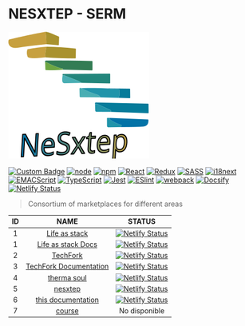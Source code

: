 # NESXTEP - SERM

[![Nesxtep-docs][img-nesxtep]][url-github]

[![Custom Badge][badge-shields]][url-badge]
[![node][badge-node]][url-node]
[![npm][badge-npm]][url-npm]
[![React][badge-react]][url-react]
[![Redux][badge-redux]][url-redux]
[![SASS][badge-sass]][url-sass]
[![i18next][badge-i18n]][url-i18n]
[![EMACScript][badge-js]][url-js]
[![TypeScript][badge-ts]][url-ts]
[![Jest][badge-jest]][url-jest]
[![ESlint][badge-eslint]][url-eslint]
[![webpack][badge-webpack]][url-webpack]
[![Docsify][badge-docsify]][url-docsify]
[![Netlify Status][badge-netlify]][url-netlify]

> Consortium of marketplaces for different areas

| **ID** |             **NAME**             |               **STATUS**                |
| :----: | :------------------------------: | :-------------------------------------: |
|   1    |     [Life as stack][name-1]      | [![Netlify Status][status-1]][deploy-1] |
|   1    |   [Life as stack Docs][name-8]   | [![Netlify Status][status-8]][deploy-8] |
|   2    |        [TechFork][name-2]        | [![Netlify Status][status-2]][deploy-2] |
|   3    | [TechFork Documentation][name-3] | [![Netlify Status][status-3]][deploy-3] |
|   4    |      [therma soul][name-4]       | [![Netlify Status][status-4]][deploy-4] |
|   5    |        [nesxtep][name-5]         | [![Netlify Status][status-5]][deploy-5] |
|   6    |   [this documentation][name-6]   | [![Netlify Status][status-6]][deploy-6] |
|   7    |         [course][name-7]         |              No disponible              |

[deploy-1]: https://app.netlify.com/sites/life-as-stake.netlify/deploys
[deploy-2]: https://app.netlify.com/sites/techfork.netlify/deploys
[deploy-3]: https://app.netlify.com/sites/techfork-docs.netlify/deploys
[deploy-4]: https://app.netlify.com/sites/thermasoul.netlify/deploys
[deploy-5]: https://app.netlify.com/sites/nesxtep.netlify/deploys
[deploy-6]: https://app.netlify.com/sites/nesxtep-documentation.netlify/deploys
[deploy-8]: https://api.netlify.com/api/v1/badges/fa22fcbd-9228-4465-9b2b-47c2c18669ee/deploy-status
[name-1]: https://life-as-stake.netlify.app/
[name-2]: https://techfork.netlify.app/
[name-3]: https://techfork-docs.netlify.app/
[name-4]: https://thermasoul.netlify.app/
[name-5]: http://nesxtep.netlify.app
[name-6]: https://nesxtep-documentation.netlify.app
[name-7]: https://poc-pokemon-heros.netlify.app
[name-8]: https://life-as-stake-docs.netlify.app
[status-1]: https://api.netlify.com/api/v1/badges/74a6488d-9e33-481b-958c-15431de846a8/deploy-status?branch=main
[status-2]: https://api.netlify.com/api/v1/badges/538f5739-323b-4d05-8ca4-4cf8eefb2bb1/deploy-status?branch=main
[status-3]: https://api.netlify.com/api/v1/badges/b9c11e61-037f-4773-be89-b05f4a51e022/deploy-status?branch=main
[status-4]: https://api.netlify.com/api/v1/badges/d323181e-7e2e-4c4c-9cc7-1c277fb1681c/deploy-status?branch=main
[status-5]: https://api.netlify.com/api/v1/badges/a5cce155-90ca-40bf-a571-b7410ec184bf/deploy-status?branch=main
[status-6]: https://api.netlify.com/api/v1/badges/ecae9a6b-f200-4eb2-b64b-32018e287cb2/deploy-status?branch=main
[status-8]: https://app.netlify.com/sites/life-as-stake-docs/deploys


[badge-docsify]: https://img.shields.io/badge/-docsify-48CE52?style=plastic&logo=https%3A%2F%2Fdocsify.js.org%2F_media%2Ffavicon.ico&label=Docsify
[badge-eslint]: https://img.shields.io/badge/-eslint-4B32C3?style=plastic&logo=eslint&logoColor=4B32C3&labelColor=white
[badge-i18n]: https://img.shields.io/badge/-i18next-26A69A?style=plastic&logo=i18next&labelColor=white
[badge-jest]: https://img.shields.io/badge/-jest-C21325?logo=jest&logoColor=C21325&labelColor=white
[badge-ts]: https://img.shields.io/badge/-5.0.2-3178C6?style=plastic&logo=tsnode&labelColor=white
[badge-js]: https://img.shields.io/badge/-LiveScript-F7DF1E?style=plastic&logo=javascript&logoColor=F7DF1E&labelColor=black
[badge-netlify]: https://api.netlify.com/api/v1/badges/ecae9a6b-f200-4eb2-b64b-32018e287cb2/deploy-status
[badge-node]: https://img.shields.io/badge/-20.4.0-036e02?style=plastic&logo=nodedotjs&labelColor=333
[badge-npm]: https://img.shields.io/badge/-9.7.2-CB3837?style=plastic&logo=npm&labelColor=white
[badge-react]: https://img.shields.io/badge/-18.2.0-61DAFB?style=plastic&logo=react&labelColor=23272f
[badge-redux]: https://img.shields.io/badge/-REDUX-764ABC?style=plastic&logo=redux&logoColor=764ABC&labelColor=white
[badge-sass]: https://img.shields.io/badge/-1.63.6-CC6699?style=plastic&logo=sass&labelColor=black
[badge-shields]: https://img.shields.io/badge/Shields-IO-555?labelColor=96c901
[badge-webpack]: https://img.shields.io/badge/-webpack-8DD6F9?style=plastic&logo=webpack&labelColor=2B3A42
[img-nesxtep]: ./assets/img/app.svg
[url-app]: https://techfork.netlify.app/
[url-badge]: https://shields.io/
[url-docsify]: https://docsify.js.org/
[url-eslint]: https://eslint.org/
[url-github]: https://github.com/Ing-AlejandroRangel-Meli/nesxtep
[url-i18n]: https://www.i18next.com/
[url-jest]: https://jestjs.io/es/
[url-js]: https://www.javascript.com/
[url-netlify]: https://app.netlify.com/sites/nesxtep-docs/deploys
[url-node]: https://nodejs.org/es
[url-npm]: https://www.npmjs.com/
[url-nvm]: https://github.com/creationix/nvm
[url-react]: https://reactjs.org/
[url-redux]: https://redux.js.org/
[url-sass]: https://sass-lang.com/
[url-ts]: https://www.typescriptlang.org/
[url-webpack]: https://webpack.js.org/
